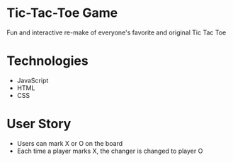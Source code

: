 # Tic-Tac-Toe Game
Fun and interactive re-make of everyone's favorite and original Tic Tac Toe

# Technologies 
- JavaScript
- HTML
- CSS

# User Story
- Users can mark X or O on the board
- Each time a player marks X, the changer is changed to player O


